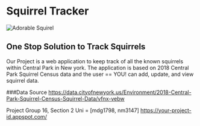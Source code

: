 # Squirrel Tracker

![Adorable Squirel ](https://user-images.githubusercontent.com/56944956/70470451-e1d19900-1a7f-11ea-8af1-b39bddc81373.jpg)


## One Stop Solution to Track Squirrels
Our Project is a web application to keep track of all the known squirrels within Central Park in New york. The application is based on 2018 Central Park Squirrel Census data and the user == YOU! can add, update, and view squirrel data. 

###Data Source
https://data.cityofnewyork.us/Environment/2018-Central-Park-Squirrel-Census-Squirrel-Data/vfnx-vebw


Project Group 16, Section 2
Uni = [mdg1798, nm3147]
https://your-project-id.appspot.com/
